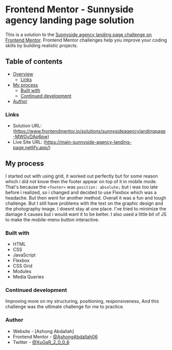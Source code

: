 # Frontend Mentor - Sunnyside agency landing page solution

This is a solution to the [Sunnyside agency landing page challenge on Frontend Mentor](https://www.frontendmentor.io/challenges/sunnyside-agency-landing-page-7yVs3B6ef). Frontend Mentor challenges help you improve your coding skills by building realistic projects.

## Table of contents

- [Overview](#overview)
  - [Links](#links)
- [My process](#my-process)
  - [Built with](#built-with)
  - [Continued development](#continued-development)
- [Author](#author)


### Links

- Solution URL: (https://www.frontendmentor.io/solutions/sunnysideagencylandingpage-MWGyDAp6pw)
- Live Site URL: (https://main-sunnyside-agency-landing-page.netlify.app/)

## My process
I started out with using grid, it worked out perfectly but for some reason which i did not know then the footer appear on top of it in mobile mode. That's because the `<footer>` was `position: absolute;` but i was too late before i realized, so i changed and decided to use Flexbox which was a headache. But then went for another method. Overall it was a fun and tough challenge. But I still have problems with the text on the graphic design and the photography image. I doesnt stay at one place. I've tried to minimize the damage it causes but i would want it to be better. I also used a little bit of JS to make the mobile-menu button interactive.

### Built with

- HTML
- CSS
- JavaScript
- Flexbox
- CSS Grid
- Modules
- Media Queries


### Continued development

Improving more on my structuring, positioning, responsiveness, And this challenge was the ultimate challenge for me to practice.


### Author

- Website - [Ashong Abdallah]
- Frontend Mentor - [@AshongAbdallah06](https://www.frontendmentor.io/profile/AshongAbdallah06)
- Twitter - [@XuGaR_2_0_0_6](https://www.twitter.com/XuGaR_2_0_0_6)